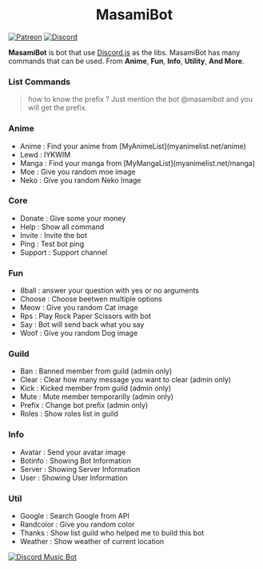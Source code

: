 <h1 align="center">MasamiBot</h1>

[![Patreon](http://ionicabizau.github.io/badges/patreon.svg)](https://patreon.com/masamiakizuki)
[![Discord](https://discordapp.com/api/guilds/411750522345881621/embed.png)](https://discord.io/masamibot-official)

**MasamiBot** is bot that use [Discord.js](https://discord.js.org/#/) as the libs. MasamiBot has many commands that can be used. From **Anime**, **Fun**, **Info**, **Utility**, **And More**.

### List Commands
> how to know the prefix ? Just mention the bot @masamibot and you will get the prefix.

### Anime
<ul>
  <li>Anime : Find your anime from [MyAnimeList](myanimelist.net/anime)</li>
  <li>Lewd : IYKWIM</li>
  <li>Manga : Find your manga from [MyMangaList](myanimelist.net/manga)</li>
  <li>Moe : Give you random moe image</li>
  <li>Neko : Give you random Neko Image</li>
</ul> 

### Core
<ul>
  <li>Donate : Give some your money</li>
  <li>Help : Show all command</li>
  <li>Invite : Invite the bot</li>
  <li>Ping : Test bot ping</li>
  <li>Support : Support channel</li>
</ul>

### Fun
<ul>
  <li>8ball : answer your question with yes or no arguments</li>
  <li>Choose : Choose beetwen multiple options</li>
  <li>Meow : Give you random Cat image</li>
  <li>Rps : Play Rock Paper Scissors with bot</li>
  <li>Say : Bot will send back what you say</li>
  <li>Woof : Give you random Dog image</li>
</ul>

### Guild
<ul>
  <li>Ban : Banned member from guild (admin only)</li>
  <li>Clear : Clear how many message you want to clear (admin only)</li>
  <li>Kick : Kicked member from guild (admin only)</li>
  <li>Mute : Mute member temporarilly (admin only)</li>
  <li>Prefix : Change bot prefix (admin only)</li>
  <li>Roles : Show roles list in guild</li>
</ul>

### Info
<ul>
  <li>Avatar : Send your avatar image</li>
  <li>Botinfo : Showing Bot Information</li>
  <li>Server : Showing Server Information</li>
  <li>User : Showing User Information</li>
</ul>

### Util
<ul>
  <li>Google : Search Google from API</li>
  <li>Randcolor : Give you random color</li>
  <li>Thanks : Show list guild who helped me to build this bot</li>
  <li>Weather : Show weather of current location</li>
</ul>
<a target="_blank" onclick="trackRegularWebClick('MasamiBot', 'description');" href="https://discordbots.org/bot/423306939854749697">
  <img src="https://discordbots.org/api/widget/423306939854749697.svg?usernamecolor=2c2f33&topcolor=ffafd3&middlecolor=e3afff&datacolor=afecff&highlightcolor=956dff&labelcolor=ffafaf" alt="Discord Music Bot">
</a>
